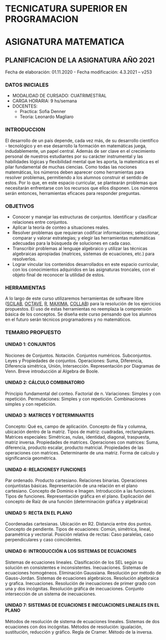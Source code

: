 # TECNICATURA SUPERIOR EN PROGRAMACION
# ASIGNATURA MATEMATICA
## PLANIFICACION DE LA ASIGNATURA AÑO 2021
Fecha de elaboración: 01.11.2020 - Fecha modificación: 4.3.2021  – v253
### DATOS INICIALES
 - MODALIDAD DE CURSADO: CUATRIMESTRAL
 - CARGA HORARIA: 9 hs/semana
 - DOCENTES:
	 - Practica: Sofia Denner
	 - Teoria: Leonardo Magliaro
### INTRODUCCION
El desarrollo de un país depende, cada vez más, de su desarrollo científico - tecnológico y en ese desarrollo la formación en matemáticas juega, indudablemente, un papel central.
Además de ser clave en el crecimiento personal de nuestros estudiantes por su carácter instrumental y las habilidades lógicas y flexibilidad mental que les aporta, la matemática es el pilar fundamental de muchas ciencias.
Como todas las nociones matemáticas, los números deben aparecer como herramientas para resolver problemas, permitiendo a los alumnos construir el sentido de estos.
Por lo que, en este espacio curricular, se plantearán problemas que necesitarán enfrentarse con los recursos que ellos disponen.
Los números serán entonces, herramientas eficaces para responder preguntas.
### OBJETIVOS
- Conocer y manejar las estructuras de conjuntos. Identificar y clasificar relaciones entre conjuntos.
- Aplicar la teoría de conteo a situaciones reales.
- Resolver problemas que requieran codificar informaciones; seleccionar, comparar y valorar estrategias; y elegir las herramientas matemáticas adecuadas para la búsqueda de soluciones en cada caso.
- Transcribir problemas al lenguaje algebraico y utilizar las técnicas algebraicas apropiadas (matrices, sistemas de ecuaciones, etc.) para resolverlos.
- Lograr vincular los contenidos desarrollados en este espacio curricular, con los conocimientos adquiridos en las asignaturas troncales, con el objeto final de reconocer la utilidad de estos.
### HERRAMIENTAS
A lo largo de este curso utilizaremos herramientas de software libre ([SCILAB](https://www.scilab.org/), [OCTAVE](https://www.gnu.org/software/octave/index), [R](https://www.r-project.org/), [MAXIMA](https://maxima.sourceforge.io/es/index.html), [COLLAB](https://colab.research.google.com/notebooks/intro.ipynb)) para la resolución de los ejercicios propuestos.
El uso de estas herramientas no reemplaza la comprensión básica de los conceptos.
Se diseña este curso pensando que los alumnos en el futuro serán técnicos programadores y no matemáticos.
### TEMARIO PROPUESTO
#### UNIDAD 1: CONJUNTOS
Nociones de Conjuntos. Notación. Conjuntos numéricos. Subconjuntos. Leyes y Propiedades de conjuntos. Operaciones: Suma, Diferencia, Diferencia simétrica, Unión, Intersección. Representación por Diagramas de Venn. Breve introducción al Algebra de Boole.
#### UNIDAD 2: CÁLCULO COMBINATORIO
Principio fundamental del conteo. Factorial de n. Variaciones: Simples y con repetición. Permutaciones: Simples y con repetición. Combinaciones simples y con repetición.
#### UNIDAD 3: MATRICES Y DETERMINANTES
Concepto: Qué es, campo de aplicación. Concepto de fila y columna, ubicación dentro de la matriz. Tipos de matriz: cuadradas, rectangulares. Matrices especiales: Simétricas, nulas, identidad, diagonal, traspuesta, matriz inversa. Propiedades de matrices. Operaciones con matrices: Suma, diferencia, producto escalar, producto matricial. Propiedades de las operaciones con matrices. Determinante de una matriz. Forma de calculo y significancia geométrica.
#### UNIDAD 4: RELACIONESY FUNCIONES
Par ordenado. Producto cartesiano. Relaciones binarias. Operaciones conjuntistas básicas. Representación de una relación en el plano cartesiano. Concepto de Dominio e Imagen. Introducción a las funciones. Tipos de funciones. Representación gráfica en el plano. Explicación del concepto de Raíz de una función (determinación gráfica y algebraica)
#### UNIDAD 5: RECTA EN EL PLANO
Coordenadas cartesianas. Ubicación en R2. Distancia entre dos puntos. Concepto de pendiente. Tipos de ecuaciones: Común, simétrica, lineal, paramétrica y vectorial. Posición relativa de rectas: Caso paralelas, caso perpendiculares y caso coincidentes.
#### UNIDAD 6: INTRODUCCIÓN A LOS SISTEMAS DE ECUACIONES
Sistemas de ecuaciones lineales. Clasificación de los SEL según su solución en consistentes e inconsistentes. Inecuaciones. Sistemas de ecuaciones homogéneos. Eliminación Gaussiana. Resolución por método de Gauss-Jordan.
Sistemas de ecuaciones algebraicos. Resolución algebraica y grafica.
Inecuaciones. Resolución de inecuaciones de primer grado con una y dos incógnitas. Resolución gráfica de inecuaciones. Conjunto intersección de un sistema de inecuaciones. 
#### UNIDAD 7: SISTEMAS DE ECUACIONES E INECUACIONES LINEALES EN EL PLANO
Métodos de resolución de sistema de ecuaciones lineales. Sistemas de dos ecuaciones con dos incógnitas. Métodos de resolución: igualación, sustitución, reducción y gráfico. Regla de Cramer. Método de la inversa.
